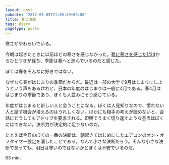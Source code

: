 ```yaml
---
layout: post
pubdate: "2012-03-05T21:05:49+09:00"
title: 春と決断
tags: diary
pagetype: posts
---
```

寒さがやわらいでいる。

今朝は起きたときに以前ほどの寒さを感じなかった。[靴に寒さを感じた1/24](http://bouzuya.hatenablog.com/entry/2012/01/24/221659)からひとつきが経ち、季節は春へと進んでいるのだと感じた。

ぼくは春をそんなに好きではない。

なぜなら春がはじまりの季節だからだ。最近は一部の大学で9月はじまりにしようという声もあるけれど、日本の年度のはじまりは一般に4月である。春4月ははじまりの季節であり、ぼくも人並みにそう感じている。

年度がはじまると新しい人と会うことになる。ぼくは人見知りなので、慣れない人と話す機会が増えるのはうれしくない。ほかにも相手の考えが読めないと、会話にどうしてもアドリブを要求される。即興でうまく切り返すような芸当はぼくにはできない。決断力が決定的に足りないのだ。

たとえば今日のぼくの一番の決断は、朝起きてはじめにしたエアコンのオン・オフタイマー設定を消したことである。なんて小さな決断だろう。そんな小さな決断であっても、明日は寒いのではないかとぼくは不安でいるのだ。

63 min.
